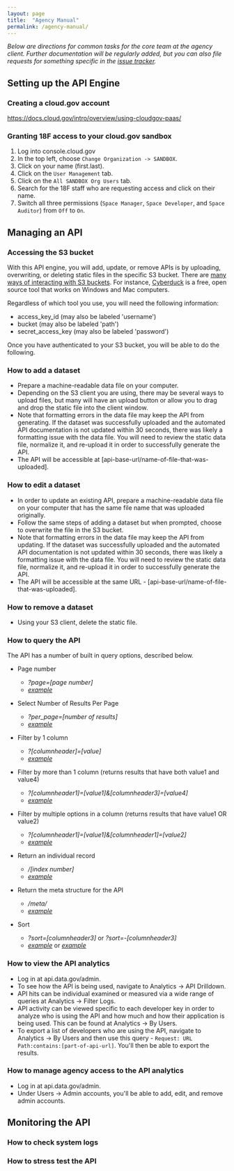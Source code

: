 ```yaml
---
layout: page
title:  "Agency Manual"
permalink: /agency-manual/
---
```


_Below are directions for common tasks for the core team at the agency client.  Further documentation will be regularly added, but you can also file requests for something specific in the [issue tracker](https://github.com/18F/api-program/issues)._   
  
## Setting up the API Engine

### Creating a cloud.gov account

https://docs.cloud.gov/intro/overview/using-cloudgov-paas/

### Granting 18F access to your cloud.gov sandbox 

1. Log into console.cloud.gov
2. In the top left, choose `Change Organization -> SANDBOX`.  
3. Click on your name (first.last). 
4. Click on the `User Management` tab.  
5. Click on the `All SANDBOX Org Users` tab.  
6. Search for the 18F staff who are requesting access and click on their name.  
7. Switch all three permissions (`Space Manager`, `Space Developer`, and `Space Auditor`) from `Off` to `On`.  

## Managing an API 

### Accessing the S3 bucket 

With this API engine, you will add, update, or remove APIs is by uploading, overwriting, or deleting static files in the specific S3 bucket.  There are [many ways of interacting with S3 buckets](https://www.google.com/webhp?sourceid=chrome-instant&ion=1&espv=2&ie=UTF-8#q=how%20to%20access%20s3%20bucket). For instance, [Cyberduck](https://cyberduck.io/?l=en) is a free, open source tool that works on Windows and Mac computers.  

Regardless of which tool you use, you will need the following information:  

* access_key_id (may also be labeled 'username')
* bucket (may also be labeled 'path')
* secret_access_key (may also be labeled 'password')

Once you have authenticated to your S3 bucket, you will be able to do the following.  

### How to add a dataset 

* Prepare a machine-readable data file on your computer. 
* Depending on the S3 client you are using, there may be several ways to upload files, but many will have an upload button or allow you to drag and drop the static file into the client window.  
* Note that formatting errors in the data file may keep the API from generating.  If the dataset was successfully uploaded and the automated API documentation is not updated within 30 seconds, there was likely a formatting issue with the data file.  You will need to review the static data file, normalize it, and re-upload it in order to successfully generate the API. 
* The API will be accessible at [api-base-url/name-of-file-that-was-uploaded].  

### How to edit a dataset 

* In order to update an existing API, prepare a machine-readable data file on your computer that has the same file name that was uploaded originally. 
* Follow the same steps of adding a dataset but when prompted, choose to overwrite the file in the S3 bucket.  
* Note that formatting errors in the data file may keep the API from updating.  If the dataset was successfully uploaded and the automated API documentation is not updated within 30 seconds, there was likely a formatting issue with the data file.  You will need to review the static data file, normalize it, and re-upload it in order to successfully generate the API. 
* The API will be accessible at the same URL - [api-base-url/name-of-file-that-was-uploaded].  


### How to remove a dataset

* Using your S3 client, delete the static file.  

### How to query the API 

The API has a number of built in query options, described below.  

* Page number  
  
  * _?page=[page number]_  
  * _[example](https://gb-autoapi.apps.cloud.gov/capitals?page=2)_  
  
* Select Number of Results Per Page  
  
  * _?per_page=[number of results]_  
  * _[example](https://gb-autoapi.apps.cloud.gov/capitals?per_page=30)_  
  
* Filter by 1 column  
  
  * _?[columnheader]=[value]_  
  * _[example](https://gb-autoapi.apps.cloud.gov/capitals?abbrev=ak)_  
  
* Filter by more than 1 column  (returns results that have both value1 and value4)  
  
  * _?[columnheader1]=[value1]&[columnheader3]=[value4]_  
  * _[example](https://gb-autoapi.apps.cloud.gov/capitals?abbrev=ak&capital=Juneau)_  

* Filter by multiple options in a column  (returns results that have value1 OR value2)  
  
  * _?[columnheader1]=[value1]&[columnheader1]=[value2]_  
  * _[example](https://gb-autoapi.apps.cloud.gov/capitals?abbrev=ak&abbrev=az)_  
  
* Return an individual record  
  
  * _/[index number]_  
  * _[example](https://gb-autoapi.apps.cloud.gov/capitals/3)_  
  
* Return the meta structure for the API  
  
  * _/meta/_  
  * _[example](https://gb-autoapi.apps.cloud.gov/capitals/meta)_  
  
* Sort   
  
  * _?sort=[columnheader3]_ or  _?sort=-[columnheader3]_  
  * _[example](https://gb-autoapi.apps.cloud.gov/capitals?sort=abbrev)_ or _[example](https://gb-autoapi.apps.cloud.gov/capitals?sort=-abbrev)_  




### How to view the API analytics 

* Log in at api.data.gov/admin.  
* To see how the API is being used, navigate to Analytics -> API Drilldown.  
* API hits can be individual examined or measured via a wide range of queries at Analytics -> Filter Logs.  
* API activity can be viewed specific to each developer key in order to analyze who is using the API and how much and how their application is being used.  This can be found at Analytics -> By Users.  
* To export a list of developers who are using the API, navigate to Analytics -> By Users and then use this query - `Request: URL Path:contains:[part-of-api-url]`.  You'll then be able to export the results.  

### How to manage agency access to the API analytics

* Log in at api.data.gov/admin.  
* Under Users -> Admin accounts, you'll be able to add, edit, and remove admin accounts.  


## Monitoring the API  


### How to check system logs


### How to stress test the API 


